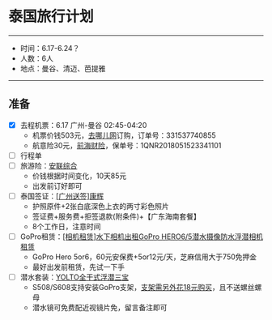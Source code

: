 # 泰国旅行计划

---

- 时间：6.17-6.24？
- 人数：6人
- 地点：曼谷、清迈、芭提雅

---

## 准备

- [x] 去程机票：6.17 广州-曼谷 02:45-04:20
    - 机票价钱503元，[去哪儿网](https://www.qunar.com/)订购，订单号：331537740855
    - 航意险30元，[前海财险](http://www.qhins.com/sites/main/index.htm)，保单号：1QNR2018051523341101
- [ ] 行程单
- [ ] 旅游险：[安联综合](https://baoxian.taobao.com/item.htm?spm=a230r.1.14.18.593569723IGV03&id=43595416100&ns=1&abbucket=8)
  - 价钱根据时间变化，10天85元
  - 出发前订好即可
- [ ] 泰国签证：[[广州送签]康辉 ](https://traveldetail.fliggy.com/item.htm?id=536226184781&_u=t2dmg8j26111)
  - 护照原件+2张白底深色上衣的两寸彩色照片
  - 签证费+服务费+拒签退款(附条件)+【广东海南套餐】
  - 8个工作日，注意时间
- [ ] GoPro租赁：[[相机租赁]水下相机出租GoPro HERO6/5潜水摄像防水浮潜相机租赁](https://traveldetail.fliggy.com/item.htm?id=558685436434&_u=)
  - GoPro Hero 5or6，60元安保费+5or12元/天，芝麻信用大于750免押金
  - 最好出发前租赁，先试一下手
- [ ] 潜水套装：[YOLTO全干式浮潜三宝](https://detail.tmall.com/item.htm?spm=a1z0d.6639537.1997196601.13.452d748404QZO2&id=17989009843)
  - S508/S608支持安装GoPro支架，[支架需另外花18元购买](https://detail.tmall.com/item.htm?spm=a1z0d.6639537.1997196601.4.452d748404QZO2&id=44347877575)，且不送螺丝螺母
  - 潜水镜可免费配近视镜片免，留言备注即可

